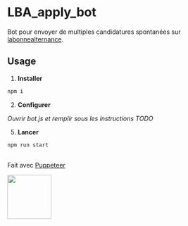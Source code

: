 # LBA_apply_bot
Bot pour envoyer de multiples candidatures spontanées sur [labonnealternance](https://labonnealternance.apprentissage.beta.gouv.fr/).

## Usage
1. **Installer**
```bash
npm i
```
2. **Configurer**

  *Ouvrir bot.js et remplir sous les instructions TODO*

5. **Lancer**
```bash
npm run start
```

##
Fait avec [Puppeteer](https://pptr.dev/)

<img src="https://user-images.githubusercontent.com/10379601/29446482-04f7036a-841f-11e7-9872-91d1fc2ea683.png" height="100" />
